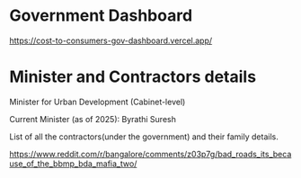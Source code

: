 # Government Dashboard

https://cost-to-consumers-gov-dashboard.vercel.app/

# Minister and Contractors details

Minister for Urban Development (Cabinet-level)

Current Minister (as of 2025): Byrathi Suresh

List of all the contractors(under the government) and their family details. 

https://www.reddit.com/r/bangalore/comments/z03p7g/bad_roads_its_because_of_the_bbmp_bda_mafia_two/

